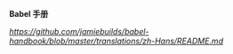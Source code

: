 **Babel 手册**

*https://github.com/jamiebuilds/babel-handbook/blob/master/translations/zh-Hans/README.md*

